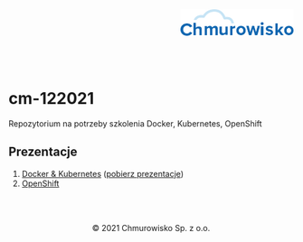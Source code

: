 <img src="./img/logo.png" alt="Chmurowisko logo" width="200" align="right">
<br><br>
<br><br>
<br><br>

# cm-122021

Repozytorium na potrzeby szkolenia Docker, Kubernetes, OpenShift

## Prezentacje

1. [Docker & Kubernetes](https://github.com/cloudstateu/cm-122021/raw/main/docker_kubernetes.pdf) ([pobierz prezentacje](https://github.com/cloudstateu/cm-122021/raw/main/docker_kubernetes.pdf))
1. [OpenShift](./openshift.pdf)

<br><br>

<center><p>&copy; 2021 Chmurowisko Sp. z o.o.<p></center>
